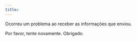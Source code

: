 ```yaml
---
title: 
---
```

Ocorreu um problema ao receber as informações que enviou. 

Por favor, tente novamente. Obrigado.